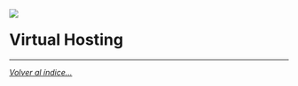 <img src="../imagenes/MI-LICENCIA88x31.png" style="float: left; margin-right: 10px;" />

# Virtual Hosting
________________________________________
*[Volver al índice...](../README.md)*